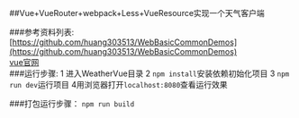 ##Vue+VueRouter+webpack+Less+VueResource实现一个天气客户端

###参考资料列表:
[https://github.com/huang303513/WebBasicCommonDemos](https://github.com/huang303513/WebBasicCommonDemos)</br>
[vue官网](http://cn.vuejs.org/v2/guide/)</br>
###运行步骤:
1 进入WeatherVue目录
2 `npm install`安装依赖初始化项目
3 `npm run dev`运行项目
4用浏览器打开`localhost:8080`查看运行效果

###打包运行步骤：
`npm run build`
